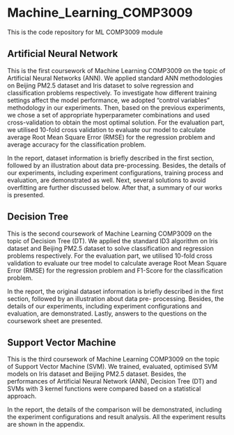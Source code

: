 # Machine_Learning_COMP3009
This is the code repository for ML COMP3009 module

## Artificial Neural Network
This is the first coursework of Machine Learning COMP3009 on the topic of Artificial Neural Networks (ANN). 
We applied standard ANN methodologies on Beijing PM2.5 dataset and Iris dataset to solve regression 
and classification problems respectively. To investigate how different training settings affect the model 
performance, we adopted “control variables” methodology in our experiments. Then, based on the previous 
experiments, we chose a set of appropriate hyperparameter combinations and used cross-validation to obtain 
the most optimal solution. For the evaluation part, we utilised 10-fold cross validation to evaluate our 
model to calculate average Root Mean Square Error (RMSE) for the regression problem and average accuracy 
for the classification problem. 

In the report, dataset information is briefly described in the first section, followed by an illustration 
  about data pre-processing. Besides, the details of our experiments, including experiment configurations, 
  training process and evaluation, are demonstrated as well. Next, several solutions to avoid overfitting are 
  further discussed below. After that, a summary of our works is presented.
  
## Decision Tree
This is the second coursework of Machine Learning COMP3009 on the topic of Decision Tree (DT). We applied 
the standard ID3 algorithm on Iris dataset and Beijing PM2.5 dataset to solve classification and 
regression problems respectively. For the evaluation part, we utilised 10-fold cross validation to evaluate 
our tree model to calculate average Root Mean Square Error (RMSE) for the regression problem and F1-Score 
for the classification problem. 
     
In the report, the original dataset information is briefly described in the first section, followed by 
an illustration about data pre- processing. Besides, the details of our experiments, including experiment 
configurations and evaluation, are demonstrated. Lastly, answers to the questions on the coursework sheet are presented.
    
## Support Vector Machine
This is the third coursework of Machine Learning COMP3009 on the topic of Support Vector Machine (SVM). 
We trained, evaluated, optimised SVM models on Iris dataset and Beijing PM2.5 dataset. Besides, 
the performances of Artificial Neural Network (ANN), Decision Tree (DT) and SVMs with 3 kernel functions 
were compared based on a statistical approach. 

In the report, the details of the comparison will be demonstrated, including the experiment configurations 
and result analysis. All the experiment results are shown in the appendix.

